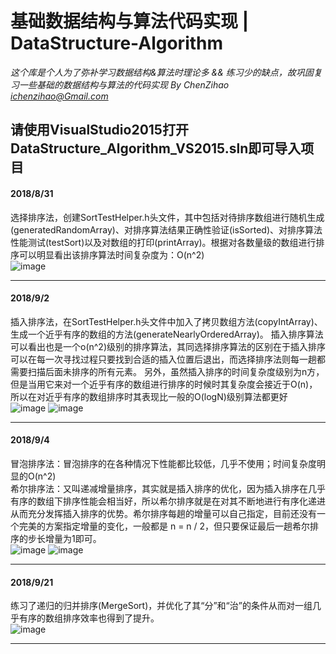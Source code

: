 # 基础数据结构与算法代码实现 | DataStructure-Algorithm
*这个库是个人为了弥补学习数据结构&算法时理论多 && 练习少的缺点，故巩固复习一些基础的数据结构与算法的代码实现 
By ChenZihao ichenzihao@Gmail.com*

**请使用VisualStudio2015打开DataStructure_Algorithm_VS2015.sln即可导入项目**
-----------------
#### 2018/8/31
 选择排序法，创建SortTestHelper.h头文件，其中包括对待排序数组进行随机生成(generatedRandomArray)、对排序算法结果正确性验证(isSorted)、对排序算法性能测试(testSort)以及对数组的打印(printArray)。根据对各数量级的数组进行排序可以明显看出该排序算法时间复杂度为：O(n^2)
<br/>
![image](https://github.com/czhiemma/DataStructure-Algorithm/blob/master/READMEPIC/SelecetionSortTest.png)

-----------------

#### 2018/9/2
 插入排序法，在SortTestHelper.h头文件中加入了拷贝数组方法(copyIntArray)、生成一个近乎有序的数组的方法(generateNearlyOrderedArray)。
 插入排序算法可以看出也是一个o(n^2)级别的排序算法，其同选择排序算法的区别在于插入排序可以在每一次寻找过程只要找到合适的插入位置后退出，而选择排序法则每一趟都需要扫描后面未排序的所有元素。
 另外，虽然插入排序的时间复杂度级别为n方，但是当用它来对一个近乎有序的数组进行排序的时候时其复杂度会接近于O(n)，所以在对近乎有序的数组排序时其表现比一般的O(logN)级别算法都更好
 <br/>
  ![image](https://github.com/czhiemma/DataStructure-Algorithm/blob/master/READMEPIC/Selection&InsertionTest.png)
  ![image](https://github.com/czhiemma/DataStructure-Algorithm/blob/master/READMEPIC/NearlySortTest.png)

-----------------

#### 2018/9/4
 冒泡排序法：冒泡排序的在各种情况下性能都比较低，几乎不使用；时间复杂度明显的O(n^2)<br/>
 希尔排序法：又叫递减增量排序，其实就是插入排序的优化，因为插入排序在几乎有序的数组下排序性能会相当好，所以希尔排序就是在对其不断地进行有序化递进从而充分发挥插入排序的优势。希尔排序每趟的增量可以自己指定，目前还没有一个完美的方案指定增量的变化，一般都是 n = n / 2，但只要保证最后一趟希尔排序的步长增量为1即可。
 <br/>
  ![image](https://github.com/czhiemma/DataStructure-Algorithm/blob/master/READMEPIC/ShellSortTest.png)
  ![image](https://github.com/czhiemma/DataStructure-Algorithm/blob/master/READMEPIC/BubbleSortTest.png)
  
-----------------

#### 2018/9/21
练习了递归的归并排序(MergeSort)，并优化了其“分”和“治”的条件从而对一组几乎有序的数组排序效率也得到了提升。
 <br/>
![image](https://github.com/czhiemma/DataStructure-Algorithm/blob/master/READMEPIC/MergeSortOptimize.png)

-----------------
  
